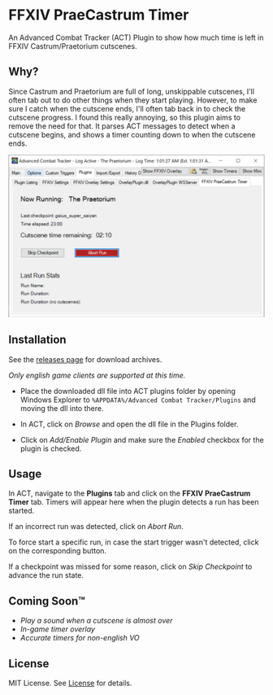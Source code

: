 # FFXIV PraeCastrum Timer
An Advanced Combat Tracker (ACT) Plugin to show how much time is left in FFXIV Castrum/Praetorium cutscenes.

## Why?

Since Castrum and Praetorium are full of long, unskippable cutscenes, I'll often tab out to do other things when they start playing. However, to make sure I catch when the cutscene ends, I'll often tab back in to check the cutscene progress. I found this really annoying, so this plugin aims to remove the need for that. It parses ACT messages to detect when a cutscene begins, and shows a timer counting down to when the cutscene ends.

<p align="center">
    <img src="images/example.png" width="600"/>
</p>

## Installation

See the [releases page](https://github.com/Ricimon/FFXIV_PraeCastrum_Timer/releases) for download archives.

_Only english game clients are supported at this time._

- Place the downloaded dll file into ACT plugins folder by opening Windows Explorer to `%APPDATA%/Advanced Combat Tracker/Plugins` and moving the dll into there.

- In ACT, click on _Browse_ and open the dll file in the Plugins folder.

- Click on _Add/Enable Plugin_ and make sure the _Enabled_ checkbox for the plugin is checked.

## Usage

In ACT, navigate to the **Plugins** tab and click on the **FFXIV PraeCastrum Timer** tab. Timers will appear here when the plugin detects a run has been started.

If an incorrect run was detected, click on _Abort Run_.

To force start a specific run, in case the start trigger wasn't detected, click on the corresponding button.

If a checkpoint was missed for some reason, click on _Skip Checkpoint_ to advance the run state.

## Coming Soon™

- *Play a sound when a cutscene is almost over*
- *In-game timer overlay*
- *Accurate timers for non-english VO*

## License

MIT License. See [License](LICENSE) for details.
